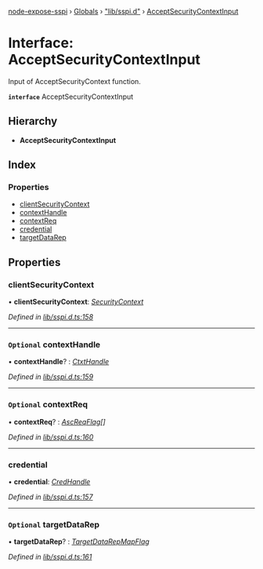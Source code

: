 [node-expose-sspi](../README.md) › [Globals](../globals.md) › ["lib/sspi.d"](../modules/_lib_sspi_d_.md) › [AcceptSecurityContextInput](_lib_sspi_d_.acceptsecuritycontextinput.md)

# Interface: AcceptSecurityContextInput

Input of AcceptSecurityContext function.

**`interface`** AcceptSecurityContextInput

## Hierarchy

* **AcceptSecurityContextInput**

## Index

### Properties

* [clientSecurityContext](_lib_sspi_d_.acceptsecuritycontextinput.md#clientsecuritycontext)
* [contextHandle](_lib_sspi_d_.acceptsecuritycontextinput.md#optional-contexthandle)
* [contextReq](_lib_sspi_d_.acceptsecuritycontextinput.md#optional-contextreq)
* [credential](_lib_sspi_d_.acceptsecuritycontextinput.md#credential)
* [targetDataRep](_lib_sspi_d_.acceptsecuritycontextinput.md#optional-targetdatarep)

## Properties

###  clientSecurityContext

• **clientSecurityContext**: *[SecurityContext](_lib_sspi_d_.securitycontext.md)*

*Defined in [lib/sspi.d.ts:158](https://github.com/jlguenego/node-expose-sspi/blob/c79000f/lib/sspi.d.ts#L158)*

___

### `Optional` contextHandle

• **contextHandle**? : *[CtxtHandle](_lib_sspi_d_.ctxthandle.md)*

*Defined in [lib/sspi.d.ts:159](https://github.com/jlguenego/node-expose-sspi/blob/c79000f/lib/sspi.d.ts#L159)*

___

### `Optional` contextReq

• **contextReq**? : *[AscReqFlag](../modules/_lib_flags_ascreqflag_d_.md#ascreqflag)[]*

*Defined in [lib/sspi.d.ts:160](https://github.com/jlguenego/node-expose-sspi/blob/c79000f/lib/sspi.d.ts#L160)*

___

###  credential

• **credential**: *[CredHandle](_lib_sspi_d_.credhandle.md)*

*Defined in [lib/sspi.d.ts:157](https://github.com/jlguenego/node-expose-sspi/blob/c79000f/lib/sspi.d.ts#L157)*

___

### `Optional` targetDataRep

• **targetDataRep**? : *[TargetDataRepMapFlag](../modules/_lib_flags_targetdatarepmapflag_d_.md#targetdatarepmapflag)*

*Defined in [lib/sspi.d.ts:161](https://github.com/jlguenego/node-expose-sspi/blob/c79000f/lib/sspi.d.ts#L161)*
